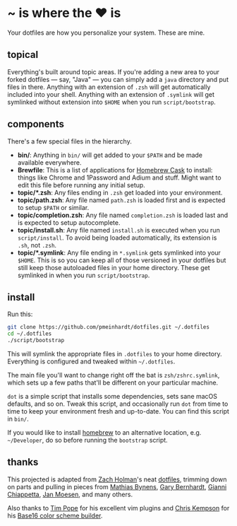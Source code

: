 # ~ is where the ♥ is

Your dotfiles are how you personalize your system. These are mine.

## topical

Everything's built around topic areas. If you're adding a new area to your
forked dotfiles — say, "Java" — you can simply add a `java` directory and put
files in there. Anything with an extension of `.zsh` will get automatically
included into your shell. Anything with an extension of `.symlink` will get
symlinked without extension into `$HOME` when you run `script/bootstrap`.

## components

There's a few special files in the hierarchy.

- **bin/**: Anything in `bin/` will get added to your `$PATH` and be made
  available everywhere.
- **Brewfile**: This is a list of applications for [Homebrew Cask](https://caskroom.github.io) to install: things like Chrome and 1Password and Adium and stuff. Might want to edit this file before running any initial setup.
- **topic/\*.zsh**: Any files ending in `.zsh` get loaded into your
  environment.
- **topic/path.zsh**: Any file named `path.zsh` is loaded first and is
  expected to setup `$PATH` or similar.
- **topic/completion.zsh**: Any file named `completion.zsh` is loaded
  last and is expected to setup autocomplete.
- **topic/install.sh**: Any file named `install.sh` is executed when you run `script/install`. To avoid being loaded automatically, its extension is `.sh`, not `.zsh`.
- **topic/\*.symlink**: Any file ending in `*.symlink` gets symlinked into
  your `$HOME`. This is so you can keep all of those versioned in your dotfiles
  but still keep those autoloaded files in your home directory. These get
  symlinked in when you run `script/bootstrap`.

## install

Run this:

```sh
git clone https://github.com/pmeinhardt/dotfiles.git ~/.dotfiles
cd ~/.dotfiles
./script/bootstrap
```

This will symlink the appropriate files in `.dotfiles` to your home directory.
Everything is configured and tweaked within `~/.dotfiles`.

The main file you'll want to change right off the bat is `zsh/zshrc.symlink`,
which sets up a few paths that'll be different on your particular machine.

`dot` is a simple script that installs some dependencies, sets sane macOS
defaults, and so on. Tweak this script, and occasionally run `dot` from
time to time to keep your environment fresh and up-to-date. You can find
this script in `bin/`.

If you would like to install [homebrew](https://github.com/Homebrew/homebrew)
to an alternative location, e.g. `~/Developer`, do so before running the
`bootstrap` script.

## thanks

This projected is adapted from [Zach Holman](https://github.com/holman)'s
neat [dotfiles](https://github.com/holman/dotfiles), trimming down on parts
and pulling in pieces from
[Mathias Bynens](https://github.com/mathiasbynens/dotfiles),
[Gary Bernhardt](https://github.com/garybernhardt/dotfiles),
[Gianni Chiappetta](https://github.com/gf3/dotfiles),
[Jan Moesen](https://github.com/janmoesen/tilde), and many others.

Also thanks to [Tim Pope](https://github.com/tpope/) for his excellent vim
plugins and [Chris Kempson](https://github.com/chriskempson) for his
[Base16 color scheme builder](https://github.com/chriskempson/base16-builder).
